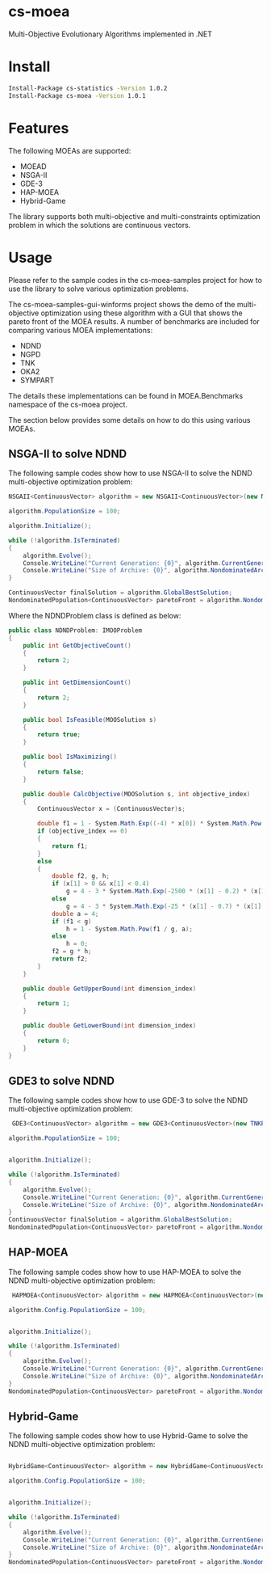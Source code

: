 # cs-moea

Multi-Objective Evolutionary Algorithms implemented in .NET

# Install

```bash
Install-Package cs-statistics -Version 1.0.2
Install-Package cs-moea -Version 1.0.1
```

# Features

The following MOEAs are supported:

* MOEAD
* NSGA-II
* GDE-3
* HAP-MOEA
* Hybrid-Game

The library supports both multi-objective and multi-constraints optimization problem in which the solutions are continuous vectors.

# Usage

Please refer to the sample codes in the cs-moea-samples project for how to use the library to solve various optimization problems. 

The cs-moea-samples-gui-winforms project shows the demo of the multi-objective optimization using these algorithm with a GUI that shows the pareto front of the MOEA results. A number of benchmarks
are included for comparing various MOEA implementations:

* NDND
* NGPD
* TNK
* OKA2
* SYMPART

The details these implementations can be found in MOEA.Benchmarks namespace of the cs-moea project.

The section below provides some details on how to do this using various MOEAs.

## NSGA-II to solve NDND 

The following sample codes show how to use NSGA-II to solve the NDND multi-objective optimization problem:

```cs 
NSGAII<ContinuousVector> algorithm = new NSGAII<ContinuousVector>(new NDNDProblem());

algorithm.PopulationSize = 100;

algorithm.Initialize();

while (!algorithm.IsTerminated)
{
	algorithm.Evolve();
	Console.WriteLine("Current Generation: {0}", algorithm.CurrentGeneration);
	Console.WriteLine("Size of Archive: {0}", algorithm.NondominatedArchiveSize);
}

ContinuousVector finalSolution = algorithm.GlobalBestSolution;
NondominatedPopulation<ContinuousVector> paretoFront = algorithm.NondominatedArchive;
```

Where the NDNDProblem class is defined as below:

```cs 
public class NDNDProblem: IMOOProblem
{
	public int GetObjectiveCount()
	{
		return 2;
	}

	public int GetDimensionCount()
	{
		return 2;
	}

	public bool IsFeasible(MOOSolution s)
	{
		return true;
	}

	public bool IsMaximizing()
	{
		return false;
	}

	public double CalcObjective(MOOSolution s, int objective_index)
	{
		ContinuousVector x = (ContinuousVector)s;

		double f1 = 1 - System.Math.Exp((-4) * x[0]) * System.Math.Pow(System.Math.Sin(5 * System.Math.PI * x[0]), 4);
		if (objective_index == 0)
		{
			return f1;
		}
		else
		{
			double f2, g, h;
			if (x[1] > 0 && x[1] < 0.4)
				g = 4 - 3 * System.Math.Exp(-2500 * (x[1] - 0.2) * (x[1] - 0.2));
			else
				g = 4 - 3 * System.Math.Exp(-25 * (x[1] - 0.7) * (x[1] - 0.7));
			double a = 4;
			if (f1 < g)
				h = 1 - System.Math.Pow(f1 / g, a);
			else
				h = 0;
			f2 = g * h;
			return f2;
		}
	}

	public double GetUpperBound(int dimension_index)
	{
		return 1;
	}

	public double GetLowerBound(int dimension_index)
	{
		return 0;
	}
}
```

## GDE3 to solve NDND

The following sample codes show how to use GDE-3 to solve the NDND multi-objective optimization problem:

```cs 
 GDE3<ContinuousVector> algorithm = new GDE3<ContinuousVector>(new TNKProblem());

algorithm.PopulationSize = 100;


algorithm.Initialize();

while (!algorithm.IsTerminated)
{
	algorithm.Evolve();
	Console.WriteLine("Current Generation: {0}", algorithm.CurrentGeneration);
	Console.WriteLine("Size of Archive: {0}", algorithm.NondominatedArchiveSize);
}
ContinuousVector finalSolution = algorithm.GlobalBestSolution;
NondominatedPopulation<ContinuousVector> paretoFront = algorithm.NondominatedArchive;
```

## HAP-MOEA 

The following sample codes show how to use HAP-MOEA to solve the NDND multi-objective optimization problem:

```cs 
 HAPMOEA<ContinuousVector> algorithm = new HAPMOEA<ContinuousVector>(new NDNDProblem());

algorithm.Config.PopulationSize = 100;


algorithm.Initialize();

while (!algorithm.IsTerminated)
{
	algorithm.Evolve();
	Console.WriteLine("Current Generation: {0}", algorithm.CurrentGeneration);
	Console.WriteLine("Size of Archive: {0}", algorithm.NondominatedArchiveSize);
}
NondominatedPopulation<ContinuousVector> paretoFront = algorithm.NondominatedArchive;
```

## Hybrid-Game

The following sample codes show how to use Hybrid-Game to solve the NDND multi-objective optimization problem:

```cs 

HybridGame<ContinuousVector> algorithm = new HybridGame<ContinuousVector>(new NDNDProblem());

algorithm.Config.PopulationSize = 100;


algorithm.Initialize();

while (!algorithm.IsTerminated)
{
	algorithm.Evolve();
	Console.WriteLine("Current Generation: {0}", algorithm.CurrentGeneration);
	Console.WriteLine("Size of Archive: {0}", algorithm.NondominatedArchiveSize);
}
NondominatedPopulation<ContinuousVector> paretoFront = algorithm.NondominatedArchive;
```